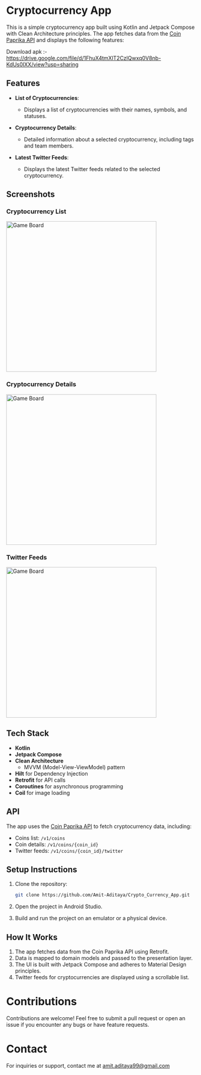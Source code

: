 # Cryptocurrency App

This is a simple cryptocurrency app built using Kotlin and Jetpack Compose with Clean Architecture principles. The app fetches data from the [Coin Paprika API](https://api.coinpaprika.com/) and displays the following features:

Download apk :- https://drive.google.com/file/d/1FhuX4tmXlT2CzlQwxq0V8nb-KdUs0IXX/view?usp=sharing

## Features

- **List of Cryptocurrencies**:
  - Displays a list of cryptocurrencies with their names, symbols, and statuses.

- **Cryptocurrency Details**:
  - Detailed information about a selected cryptocurrency, including tags and team members.

- **Latest Twitter Feeds**:
  - Displays the latest Twitter feeds related to the selected cryptocurrency.

## Screenshots

### Cryptocurrency List
<img src="https://github.com/user-attachments/assets/0a59213d-0776-4b78-b3f2-cac6b8b399cb" alt="Game Board" width="400">


### Cryptocurrency Details
<img src="https://github.com/user-attachments/assets/51dff2c5-4f0b-40fc-a4b2-fcd4383e3ea3" alt="Game Board" width="400">


### Twitter Feeds
<img src="https://github.com/user-attachments/assets/35697627-8943-4030-85d0-54831cd09e0f" alt="Game Board" width="400">


## Tech Stack

- **Kotlin**
- **Jetpack Compose**
- **Clean Architecture**
  - MVVM (Model-View-ViewModel) pattern
- **Hilt** for Dependency Injection
- **Retrofit** for API calls
- **Coroutines** for asynchronous programming
- **Coil** for image loading

## API

The app uses the [Coin Paprika API](https://api.coinpaprika.com/) to fetch cryptocurrency data, including:
- Coins list: `/v1/coins`
- Coin details: `/v1/coins/{coin_id}`
- Twitter feeds: `/v1/coins/{coin_id}/twitter`

## Setup Instructions

1. Clone the repository:
   ```bash
   git clone https://github.com/Amit-Aditaya/Crypto_Currency_App.git

2. Open the project in Android Studio.

3. Build and run the project on an emulator or a physical device.


## How It Works
1. The app fetches data from the Coin Paprika API using Retrofit.
2. Data is mapped to domain models and passed to the presentation layer.
3. The UI is built with Jetpack Compose and adheres to Material Design principles.
4. Twitter feeds for cryptocurrencies are displayed using a scrollable list.

# Contributions
Contributions are welcome! Feel free to submit a pull request or open an issue if you encounter any bugs or have feature requests.

# Contact
For inquiries or support, contact me at amit.aditaya99@gmail.com







   
